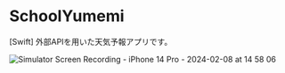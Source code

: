# SchoolYumemi
[Swift]
外部APIを用いた天気予報アプリです。

![Simulator Screen Recording - iPhone 14 Pro - 2024-02-08 at 14 58 06](https://github.com/sparknanayamamoto/SchoolYumemi/assets/156158268/2e948b3a-f617-4c1b-84f2-a9876ca7af0a)
